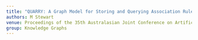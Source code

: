 ```yaml
---
title: "QUARRY: A Graph Model for Storing and Querying Association Rules"
authors: M Stewart
venue: Proceedings of the 35th Australasian Joint Conference on Artificial Intelligence (AJCAI). 2022. (Publication pending)
group: Knowledge Graphs
---
```

